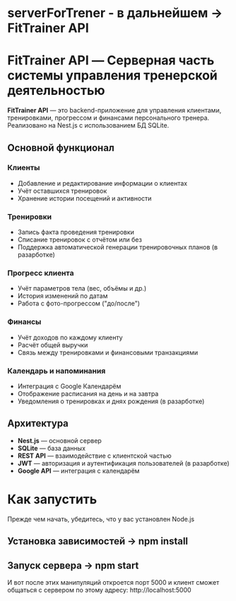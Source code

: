 # serverForTrener - в дальнейшем -> FitTrainer API 
# FitTrainer API — Серверная часть системы управления тренерской деятельностью

**FitTrainer API** — это backend-приложение для управления клиентами, тренировками, прогрессом и финансами персонального тренера. Реализовано на Nest.js с использованием БД SQLite.

## Основной функционал

### Клиенты
- Добавление и редактирование информации о клиентах
- Учёт оставшихся тренировок
- Хранение истории посещений и активности

### Тренировки
- Запись факта проведения тренировки
- Списание тренировок с отчётом или без
- Поддержка автоматической генерации тренировочных планов (в разарботке)

### Прогресс клиента
- Учёт параметров тела (вес, объёмы и др.)
- История изменений по датам
- Работа с фото-прогрессом ("до/после")

### Финансы
- Учёт доходов по каждому клиенту
- Расчёт общей выручки
- Связь между тренировками и финансовыми транзакциями 

### Календарь и напоминания
- Интеграция с Google Календарём
- Отображение расписания на день и на завтра
- Уведомления о тренировках и днях рождения (в разарботке)

## Архитектура

- **Nest.js** — основной сервер
- **SQLite** — база данных
- **REST API** — взаимодействие с клиентской частью
- **JWT** — авторизация и аутентификация пользователей (в разарботке)
- **Google API** — интеграция с календарём

# Как запустить
Прежде чем начать, убедитесь, что у вас установлен Node.js

## Установка зависимостей -> npm install
## Запуск сервера -> npm start

И вот после этих манипуляций откроется порт 5000 и клиент сможет общаться с сервером по этому адресу: http://localhost:5000
